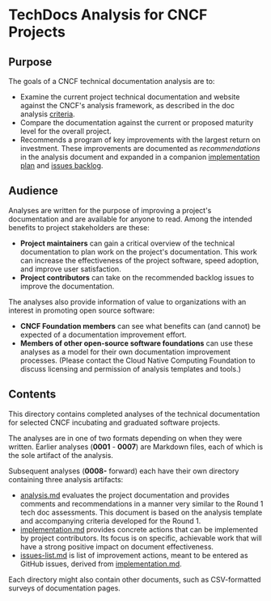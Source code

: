 <!-- cSpell:ignore projectname -->

# TechDocs Analysis for CNCF Projects

## Purpose

The goals of a CNCF technical documentation analysis are to:

- Examine the current project technical documentation and website against the
  CNCF's analysis framework, as described in the doc analysis
  [criteria](../docs/analysis/criteria.md).
- Compare the documentation against the current or proposed maturity level for
  the overall project.
- Recommends a program of key improvements with the largest return on
  investment. These improvements are documented as _recommendations_ in the
  analysis document and expanded in a companion
  [implementation plan](../docs/analysis/templates/implementation.md) and
  [issues backlog](../docs/analysis/templates/issues-list.md).

## Audience

Analyses are written for the purpose of improving a project's documentation and
are available for anyone to read. Among the intended benefits to project
stakeholders are these:

- **Project maintainers** can gain a critical overview of the technical
  documentation to plan work on the project's documentation. This work can
  increase the effectiveness of the project software, speed adoption, and
  improve user satisfaction.
- **Project contributors** can take on the recommended backlog issues to improve
  the documentation.

The analyses also provide information of value to organizations with an interest
in promoting open source software:

- **CNCF Foundation members** can see what benefits can (and cannot) be expected
  of a documentation improvement effort.
- **Members of other open-source software foundations** can use these analyses
  as a model for their own documentation improvement processes. (Please contact
  the Cloud Native Computing Foundation to discuss licensing and permission of
  analysis templates and tools.)

## Contents

This directory contains completed analyses of the technical documentation for
selected CNCF incubating and graduated software projects.

The analyses are in one of two formats depending on when they were written.
Earlier analyses (**0001** - **0007**) are Markdown files, each of which is the
sole artifact of the analysis.

Subsequent analyses (**0008-** forward) each have their own directory containing
three analysis artifacts:

- [analysis.md](../docs/analysis/templates/analysis.md) evaluates the project
  documentation and provides comments and recommendations in a manner very
  similar to the Round 1 tech doc assessments. This document is based on the
  analysis template and accompanying criteria developed for the Round 1.
- [implementation.md] provides concrete actions that can be implemented by
  project contributors. Its focus is on specific, achievable work that will have
  a strong positive impact on document effectiveness.
- [issues-list.md](../docs/analysis/templates/issues-list.md) is list of improvement actions,
  meant to be entered as GitHub issues, derived from [implementation.md].

Each directory might also contain other documents, such as CSV-formatted surveys
of documentation pages.

[implementation.md]: ../docs/analysis/templates/implementation.md
